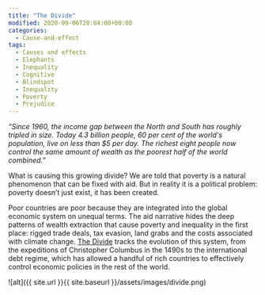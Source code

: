 ```yaml
---
title: "The Divide"
modified: 2020-09-06T20:04:00+00:00
categories:
  - Cause-and-effect
tags:
  - Causes and effects
  - Elephants
  - Inequality
  - Cognitive
  - Blindspot
  - Inequality
  - Poverty
  - Prejudice
---
```


_“Since 1960, the income gap between the North and South has roughly tripled in size. Today 4.3 billion people, 60 per cent of the world's population, live on less than $5 per day. The richest eight people now control the same amount of wealth as the poorest half of the world combined.”_

What is causing this growing divide? We are told that poverty is a natural phenomenon that can be fixed with aid. But in reality it is a political problem: poverty doesn’t just exist, it has been created.

Poor countries are poor because they are integrated into the global economic system on unequal terms. The aid narrative hides the deep patterns of wealth extraction that cause poverty and inequality in the first place: rigged trade deals, tax evasion, land grabs and the costs associated with climate change. [The Divide](https://www.jasonhickel.org/the-divide/) tracks the evolution of this system, from the expeditions of Christopher Columbus in the 1490s to the international debt regime, which has allowed a handful of rich countries to effectively control economic policies in the rest of the world.

![alt]({{ site.url }}{{ site.baseurl }}/assets/images/divide.png)
